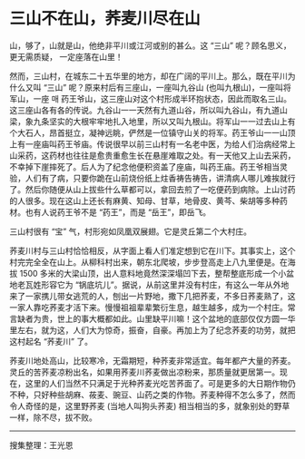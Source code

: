 # 三山不在山，荞麦川尽在山

山，够了，山就是山，他绝非平川或江河或别的甚么。这 “三山” 呢？顾名思义，更无需质疑，
一定座落在山里！

然而，三山村，在城东二十五华里的地方，却在广阔的平川上。那么，既在平川为什么又叫 “三山” 呢？原来村后有三座山，一座叫九谷山 (也叫九根山)，一座叫将军山，一座 매 药王爷山，这三座山对这个村形成半环抱状态，因此而取名三山。这三座山各有各的传说。九谷山一一天然有九道山谷，所以叫九谷山，有九道山梁，象九条坚实的大根牢牢地扎入地里，所以又叫九根山。将军山一一过去山上有个大石人，昂首挺立，凝神远眺，俨然是一位镇守山关的将军。药王爷山一一山顶上有一座庙叫药王爷庙。传说很早以前三山村有一名老中医，为给人们治病经常上山采药，这药材也往往是愈贵重愈生长在悬崖难取之处。有一天他又上山去采药，不幸掉下崖摔死了。后人为了纪念他便积资盖了座庙，叫药王庙。药王爷相当灵验，人们有了病，只要你跪在山前烧份纸上炷香祷告祷告，讲清病人哪儿难挨就行了。然后你随便从山上拔些什么草都可以，拿回去煎了一吃便药到病除。上山讨药的人很多。现在这山上还长有麻黄、知母、甘草，地骨皮、黄芩、柴胡等多种药材。也有人说药王爷不是 “药王”，而是 “岳王”，即岳飞。

三山村很有 “宝” 气，村形宛如凤凰双展翅。它是灵丘第二个大村庄。

荞麦川村与三山村恰恰相反，从字面上看人们准定想到它在川下。其事实上，这个村完完全全在山上。从柳科村出来，朝东北爬坡，步步登高走上八九里便是。在海拔 1500 多米的大梁山顶，出人意料地竟然深深塌凹下去，整帮整底形成一个小盆地老瓦姓形容它为 “锅底坑儿”。据说，从前这里并没有村庄，有这么一年从外地来了一家携儿带女逃荒的人，刨出一片野地，撒下几把荞麦，不多日荞麦熟了，这一家人靠吃荞麦才活下来。慢慢祖祖辈辈繁衍生息，越生越多，成为一个村庄。常言缺者为贵，世上的事大概都如此。山里缺平川嘛！这个盆地的底部仅仅方圆一华里左右，就为这，人们大为惊奇，振奋，自豪。再加上为了纪念荞麦的功劳，就把这村起名 “荞麦川” 了。

荞麦川地处高山，比较寒冷，无霜期短，种荞麦非常适宜。每年都产大量的荞麦。灵丘的苦荞麦凉粉出名，如果用荞麦川荞麦做出凉粉来，那质量就更居第一。现在，这里的人们当然不只满足于光种荞麦光吃苦荞面了。可是更多的大日期作物仍不种，只好种些胡麻、莜麦、豌豆、山药之类的作物。荞麦种得不怎么多了，然而令人奇怪的是，这里野荞麦 (当地人叫狗头荞麦) 相当相当的多，就象别处的野草一样，除不尽，拔不败。

---

搜集整理：王光恩
